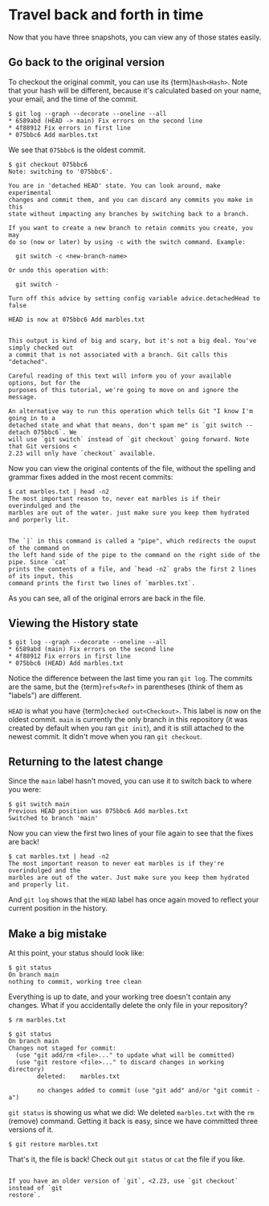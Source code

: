 # Travel back and forth in time

Now that you have three snapshots, you can view any of those states easily.


## Go back to the original version

To checkout the original commit, you can use its {term}`hash<Hash>`. Note that your hash
will be different, because it's calculated based on your name, your email, and the time
of the commit.

```
$ git log --graph --decorate --oneline --all
* 6589abd (HEAD -> main) Fix errors on the second line
* 4f88912 Fix errors in first line
* 075bbc6 Add marbles.txt
```

We see that `075bbc6` is the oldest commit.

```
$ git checkout 075bbc6
Note: switching to '075bbc6'.

You are in 'detached HEAD' state. You can look around, make experimental
changes and commit them, and you can discard any commits you make in this
state without impacting any branches by switching back to a branch.

If you want to create a new branch to retain commits you create, you may
do so (now or later) by using -c with the switch command. Example:

  git switch -c <new-branch-name>

Or undo this operation with:

  git switch -

Turn off this advice by setting config variable advice.detachedHead to false

HEAD is now at 075bbc6 Add marbles.txt
```

```{note}

This output is kind of big and scary, but it's not a big deal. You've simply checked out
a commit that is not associated with a branch. Git calls this "detached".

Careful reading of this text will inform you of your available options, but for the
purposes of this tutorial, we're going to move on and ignore the message.

An alternative way to run this operation which tells Git "I know I'm going in to a
detached state and what that means, don't spam me" is `git switch --detach 075bbc6`. We
will use `git switch` instead of `git checkout` going forward. Note that Git versions <
2.23 will only have `checkout` available.
```

Now you can view the original contents of the file, without the spelling and grammar
fixes added in the most recent commits:

```
$ cat marbles.txt | head -n2
The most important reason to, never eat marbles is if their overindulged and the
marbles are out of the water. just make sure you keep them hydrated and porperly lit.
```

```{note}

The `|` in this command is called a "pipe", which redirects the ouput of the command on
the left hand side of the pipe to the command on the right side of the pipe. Since `cat`
prints the contents of a file, and `head -n2` grabs the first 2 lines of its input, this
command prints the first two lines of `marbles.txt`.
```

As you can see, all of the original errors are back in the file.


## Viewing the History state

```
$ git log --graph --decorate --oneline --all
* 6589abd (main) Fix errors on the second line
* 4f88912 Fix errors in first line
* 075bbc6 (HEAD) Add marbles.txt
```

Notice the difference between the last time you ran `git log`. The commits are the same,
but the {term}`refs<Ref>` in parentheses (think of them as "labels") are different.

`HEAD` is what you have {term}`checked out<Checkout>`. This label is now on the oldest
commit. `main` is currently the only branch in this repository (it was created by
default when you ran `git init`), and it is still attached to the newest commit. It
didn't move when you ran `git checkout`.


## Returning to the latest change

Since the `main` label hasn't moved, you can use it to switch back to where you were:

```
$ git switch main
Previous HEAD position was 075bbc6 Add marbles.txt
Switched to branch 'main'
```

Now you can view the first two lines of your file again to see that the fixes are back!

```
$ cat marbles.txt | head -n2
The most important reason to never eat marbles is if they're overindulged and the
marbles are out of the water. Just make sure you keep them hydrated and properly lit.
```

And `git log` shows that the `HEAD` label has once again moved to reflect your current
position in the history.


## Make a big mistake

At this point, your status should look like:

```
$ git status
On branch main
nothing to commit, working tree clean
```

Everything is up to date, and your working tree doesn't contain any changes. What if you
accidentally delete the only file in your repository?

```
$ rm marbles.txt

$ git status
On branch main
Changes not staged for commit:
  (use "git add/rm <file>..." to update what will be committed)
  (use "git restore <file>..." to discard changes in working directory)
        deleted:    marbles.txt

        no changes added to commit (use "git add" and/or "git commit -a")

```

`git status` is showing us what we did: We deleted `marbles.txt` with the `rm` (remove)
command. Getting it back is easy, since we have committed three versions of it.

```
$ git restore marbles.txt
```

That's it, the file is back! Check out `git status` or `cat` the file if you like.

```{note}

If you have an older version of `git`, <2.23, use `git checkout` instead of `git
restore`.
```
